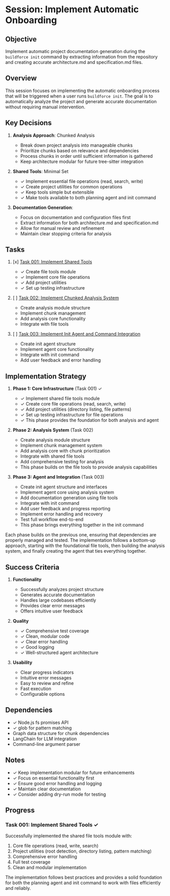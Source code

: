 # Session: Implement Automatic Onboarding

## Objective

Implement automatic project documentation generation during the `buildforce init` command by extracting information from the repository and creating accurate architecture.md and specification.md files.

## Overview

This session focuses on implementing the automatic onboarding process that will be triggered when a user runs `buildforce init`. The goal is to automatically analyze the project and generate accurate documentation without requiring manual intervention.

## Key Decisions

1. **Analysis Approach**: Chunked Analysis

   - Break down project analysis into manageable chunks
   - Prioritize chunks based on relevance and dependencies
   - Process chunks in order until sufficient information is gathered
   - Keep architecture modular for future tree-sitter integration

2. **Shared Tools**: Minimal Set

   - ✓ Implement essential file operations (read, search, write)
   - ✓ Create project utilities for common operations
   - ✓ Keep tools simple but extensible
   - ✓ Make tools available to both planning agent and init command

3. **Documentation Generation**:
   - Focus on documentation and configuration files first
   - Extract information for both architecture.md and specification.md
   - Allow for manual review and refinement
   - Maintain clear stopping criteria for analysis

## Tasks

1. [x] [Task 001: Implement Shared Tools](./tasks/task-001-implement-shared-tools.md)

   - ✓ Create file tools module
   - ✓ Implement core file operations
   - ✓ Add project utilities
   - ✓ Set up testing infrastructure

2. [ ] [Task 002: Implement Chunked Analysis System](./tasks/task-002-implement-chunked-analysis.md)

   - Create analysis module structure
   - Implement chunk management
   - Add analysis core functionality
   - Integrate with file tools

3. [ ] [Task 003: Implement Init Agent and Command Integration](./tasks/task-003-implement-init-agent.md)
   - Create init agent structure
   - Implement agent core functionality
   - Integrate with init command
   - Add user feedback and error handling

## Implementation Strategy

1. **Phase 1: Core Infrastructure** (Task 001) ✓

   - ✓ Implement shared file tools module
   - ✓ Create core file operations (read, search, write)
   - ✓ Add project utilities (directory listing, file patterns)
   - ✓ Set up testing infrastructure for file operations
   - ✓ This phase provides the foundation for both analysis and agent

2. **Phase 2: Analysis System** (Task 002)

   - Create analysis module structure
   - Implement chunk management system
   - Add analysis core with chunk prioritization
   - Integrate with shared file tools
   - Add comprehensive testing for analysis
   - This phase builds on the file tools to provide analysis capabilities

3. **Phase 3: Agent and Integration** (Task 003)

   - Create init agent structure and interfaces
   - Implement agent core using analysis system
   - Add documentation generation using file tools
   - Integrate with init command
   - Add user feedback and progress reporting
   - Implement error handling and recovery
   - Test full workflow end-to-end
   - This phase brings everything together in the init command

Each phase builds on the previous one, ensuring that dependencies are properly managed and tested. The implementation follows a bottom-up approach, starting with the foundational file tools, then building the analysis system, and finally creating the agent that ties everything together.

## Success Criteria

1. **Functionality**

   - Successfully analyzes project structure
   - Generates accurate documentation
   - Handles large codebases efficiently
   - Provides clear error messages
   - Offers intuitive user feedback

2. **Quality**

   - ✓ Comprehensive test coverage
   - ✓ Clean, modular code
   - ✓ Clear error handling
   - ✓ Good logging
   - ✓ Well-structured agent architecture

3. **Usability**
   - Clear progress indicators
   - Intuitive error messages
   - Easy to review and refine
   - Fast execution
   - Configurable options

## Dependencies

- ✓ Node.js fs promises API
- ✓ glob for pattern matching
- Graph data structure for chunk dependencies
- LangChain for LLM integration
- Command-line argument parser

## Notes

- ✓ Keep implementation modular for future enhancements
- ✓ Focus on essential functionality first
- ✓ Ensure good error handling and logging
- ✓ Maintain clear documentation
- ✓ Consider adding dry-run mode for testing

## Progress

### Task 001: Implement Shared Tools ✓

Successfully implemented the shared file tools module with:

1. Core file operations (read, write, search)
2. Project utilities (root detection, directory listing, pattern matching)
3. Comprehensive error handling
4. Full test coverage
5. Clean and modular implementation

The implementation follows best practices and provides a solid foundation for both the planning agent and init command to work with files efficiently and reliably.
